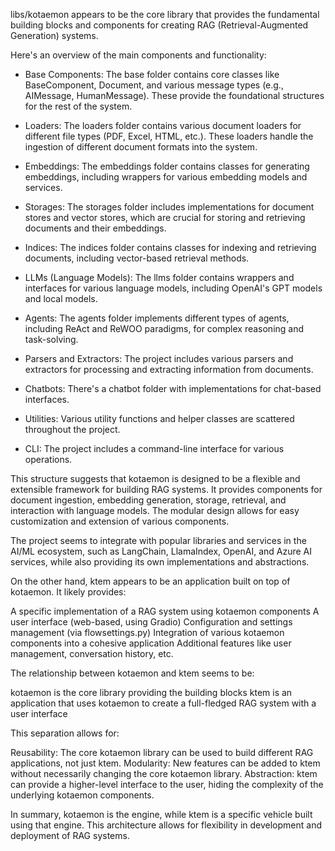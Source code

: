 libs/kotaemon appears to be the core library that provides the fundamental building blocks and components for creating RAG (Retrieval-Augmented Generation) systems.

Here's an overview of the main components and functionality:

- Base Components: The base folder contains core classes like BaseComponent, Document, and various message types (e.g., AIMessage, HumanMessage). These provide the foundational structures for the rest of the system.

- Loaders: The loaders folder contains various document loaders for different file types (PDF, Excel, HTML, etc.). These loaders handle the ingestion of different document formats into the system.

- Embeddings: The embeddings folder contains classes for generating embeddings, including wrappers for various embedding models and services.

- Storages: The storages folder includes implementations for document stores and vector stores, which are crucial for storing and retrieving documents and their embeddings.

- Indices: The indices folder contains classes for indexing and retrieving documents, including vector-based retrieval methods.

- LLMs (Language Models): The llms folder contains wrappers and interfaces for various language models, including OpenAI's GPT models and local models.

- Agents: The agents folder implements different types of agents, including ReAct and ReWOO paradigms, for complex reasoning and task-solving.

- Parsers and Extractors: The project includes various parsers and extractors for processing and extracting information from documents.

- Chatbots: There's a chatbot folder with implementations for chat-based interfaces.

- Utilities: Various utility functions and helper classes are scattered throughout the project.

- CLI: The project includes a command-line interface for various operations.

This structure suggests that kotaemon is designed to be a flexible and extensible framework for building RAG systems. It provides components for document ingestion, embedding generation, storage, retrieval, and interaction with language models. The modular design allows for easy customization and extension of various components.

The project seems to integrate with popular libraries and services in the AI/ML ecosystem, such as LangChain, LlamaIndex, OpenAI, and Azure AI services, while also providing its own implementations and abstractions.

On the other hand, ktem appears to be an application built on top of kotaemon. It likely provides:

A specific implementation of a RAG system using kotaemon components
A user interface (web-based, using Gradio)
Configuration and settings management (via flowsettings.py)
Integration of various kotaemon components into a cohesive application
Additional features like user management, conversation history, etc.

The relationship between kotaemon and ktem seems to be:

kotaemon is the core library providing the building blocks
ktem is an application that uses kotaemon to create a full-fledged RAG system with a user interface

This separation allows for:

Reusability: The core kotaemon library can be used to build different RAG applications, not just ktem.
Modularity: New features can be added to ktem without necessarily changing the core kotaemon library.
Abstraction: ktem can provide a higher-level interface to the user, hiding the complexity of the underlying kotaemon components.

In summary, kotaemon is the engine, while ktem is a specific vehicle built using that engine. This architecture allows for flexibility in development and deployment of RAG systems.
